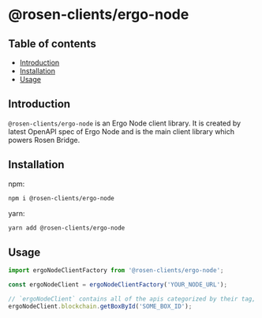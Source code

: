 # @rosen-clients/ergo-node

## Table of contents

- [Introduction](#introduction)
- [Installation](#installation)
- [Usage](#usage)

## Introduction

`@rosen-clients/ergo-node` is an Ergo Node client library. It is created by
latest OpenAPI spec of Ergo Node and is the main client library which powers
Rosen Bridge.

## Installation

npm:

```sh
npm i @rosen-clients/ergo-node
```

yarn:

```sh
yarn add @rosen-clients/ergo-node
```

## Usage

```ts
import ergoNodeClientFactory from '@rosen-clients/ergo-node';

const ergoNodeClient = ergoNodeClientFactory('YOUR_NODE_URL');

// `ergoNodeClient` contains all of the apis categorized by their tag, e.g.
ergoNodeClient.blockchain.getBoxById('SOME_BOX_ID');
```
